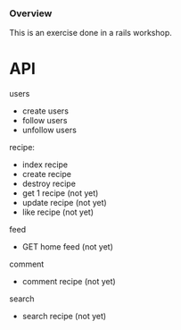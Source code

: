 ### Overview

This is an exercise done in a rails workshop.


# API
users
- create users
- follow users
- unfollow users

recipe:
- index recipe
- create recipe
- destroy recipe
- get 1 recipe (not yet)
- update recipe (not yet)
- like recipe (not yet)

feed
- GET home feed (not yet)

comment
- comment recipe (not yet)

search
- search recipe (not yet)